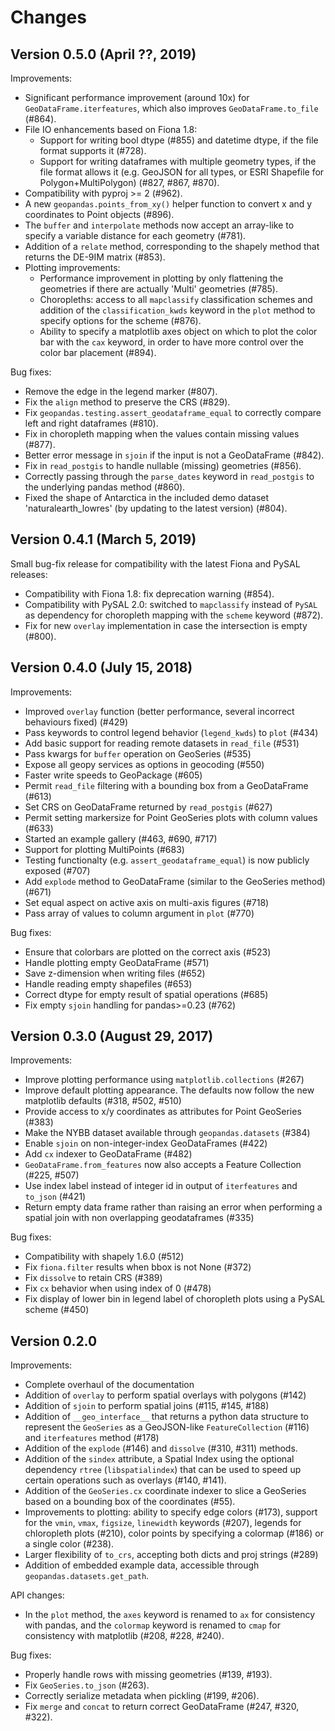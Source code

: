 Changes
=======

Version 0.5.0 (April ??, 2019)
---------------------------------

Improvements:

* Significant performance improvement (around 10x) for `GeoDataFrame.iterfeatures`,
  which also improves `GeoDataFrame.to_file` (#864).
* File IO enhancements based on Fiona 1.8:
    * Support for writing bool dtype (#855) and datetime dtype, if the file format supports it (#728).
    * Support for writing dataframes with multiple geometry types, if the file format allows it (e.g. GeoJSON for all types, or ESRI Shapefile for Polygon+MultiPolygon) (#827, #867, #870).
* Compatibility with pyproj >= 2 (#962).
* A new `geopandas.points_from_xy()` helper function to convert x and y coordinates to Point objects (#896).
* The `buffer` and `interpolate` methods now accept an array-like to specify a variable distance for each geometry (#781). 
* Addition of a `relate` method, corresponding to the shapely method that returns the DE-9IM matrix (#853).
* Plotting improvements:
    * Performance improvement in plotting by only flattening the geometries if there are actually 'Multi' geometries (#785).
    * Choropleths: access to all `mapclassify` classification schemes and addition of the `classification_kwds` keyword in the `plot` method to specify options for the scheme (#876).
    * Ability to specify a matplotlib axes object on which to plot the color bar with the `cax` keyword, in order to have more control over the color bar placement (#894).

Bug fixes:

- Remove the edge in the legend marker (#807).
- Fix the `align` method to preserve the CRS (#829).
- Fix `geopandas.testing.assert_geodataframe_equal` to correctly compare left and right dataframes (#810).
- Fix in choropleth mapping when the values contain missing values (#877).
- Better error message in `sjoin` if the input is not a GeoDataFrame (#842).
- Fix in `read_postgis` to handle nullable (missing) geometries (#856).
- Correctly passing through the `parse_dates` keyword in `read_postgis` to the underlying pandas method (#860).
- Fixed the shape of Antarctica in the included demo dataset 'naturalearth_lowres'
  (by updating to the latest version) (#804).


Version 0.4.1 (March 5, 2019)
-----------------------------

Small bug-fix release for compatibility with the latest Fiona and PySAL
releases:

* Compatibility with Fiona 1.8: fix deprecation warning (#854).
* Compatibility with PySAL 2.0: switched to `mapclassify` instead of `PySAL` as
  dependency for choropleth mapping with the `scheme` keyword (#872).
* Fix for new `overlay` implementation in case the intersection is empty (#800).


Version 0.4.0 (July 15, 2018)
-----------------------------

Improvements:

* Improved `overlay` function (better performance, several incorrect behaviours fixed) (#429)
* Pass keywords to control legend behavior (`legend_kwds`) to `plot` (#434)
* Add basic support for reading remote datasets in `read_file` (#531)
* Pass kwargs for `buffer` operation on GeoSeries (#535)
* Expose all geopy services as options in geocoding (#550)
* Faster write speeds to GeoPackage (#605)
* Permit `read_file` filtering with a bounding box from a GeoDataFrame (#613)
* Set CRS on GeoDataFrame returned by `read_postgis` (#627)
* Permit setting markersize for Point GeoSeries plots with column values (#633)
* Started an example gallery (#463, #690, #717)
* Support for plotting MultiPoints (#683)
* Testing functionalty (e.g. `assert_geodataframe_equal`) is now publicly exposed (#707)
* Add `explode` method to GeoDataFrame (similar to the GeoSeries method) (#671)
* Set equal aspect on active axis on multi-axis figures (#718)
* Pass array of values to column argument in `plot` (#770)

Bug fixes:

* Ensure that colorbars are plotted on the correct axis (#523)
* Handle plotting empty GeoDataFrame (#571)
* Save z-dimension when writing files (#652)
* Handle reading empty shapefiles (#653)
* Correct dtype for empty result of spatial operations (#685)
* Fix empty `sjoin` handling for pandas>=0.23 (#762)


Version 0.3.0 (August 29, 2017)
-------------------------------

Improvements:

* Improve plotting performance using ``matplotlib.collections`` (#267)
* Improve default plotting appearance. The defaults now follow the new matplotlib defaults (#318, #502, #510)
* Provide access to x/y coordinates as attributes for Point GeoSeries (#383)
* Make the NYBB dataset available through ``geopandas.datasets`` (#384)
* Enable ``sjoin`` on non-integer-index GeoDataFrames (#422)
* Add ``cx`` indexer to GeoDataFrame (#482)
* ``GeoDataFrame.from_features`` now also accepts a Feature Collection (#225, #507)
* Use index label instead of integer id in output of ``iterfeatures`` and
  ``to_json`` (#421)
* Return empty data frame rather than raising an error when performing a spatial join with non overlapping geodataframes (#335)

Bug fixes:

* Compatibility with shapely 1.6.0 (#512)
* Fix ``fiona.filter`` results when bbox is not None (#372)
* Fix ``dissolve`` to retain CRS (#389)
* Fix ``cx`` behavior when using index of 0 (#478)
* Fix display of lower bin in legend label of choropleth plots using a PySAL scheme (#450)


Version 0.2.0
-------------

Improvements:

* Complete overhaul of the documentation
* Addition of ``overlay`` to perform spatial overlays with polygons (#142)
* Addition of ``sjoin`` to perform spatial joins (#115, #145, #188)
* Addition of ``__geo_interface__`` that returns a python data structure
  to represent the ``GeoSeries`` as a GeoJSON-like ``FeatureCollection`` (#116)
  and ``iterfeatures`` method (#178)
* Addition of the ``explode`` (#146) and ``dissolve`` (#310, #311) methods.
* Addition of the ``sindex`` attribute, a Spatial Index using the optional
  dependency ``rtree`` (``libspatialindex``) that can be used to speed up
  certain operations such as overlays (#140, #141).
* Addition of the ``GeoSeries.cx`` coordinate indexer to slice a GeoSeries based
  on a bounding box of the coordinates (#55).
* Improvements to plotting: ability to specify edge colors (#173), support for
  the ``vmin``, ``vmax``, ``figsize``, ``linewidth`` keywords (#207), legends
  for chloropleth plots (#210), color points by specifying a colormap (#186) or
  a single color (#238).
* Larger flexibility of ``to_crs``, accepting both dicts and proj strings (#289)
* Addition of embedded example data, accessible through
  ``geopandas.datasets.get_path``.

API changes:

* In the ``plot`` method, the ``axes`` keyword is renamed to ``ax`` for
  consistency with pandas, and the ``colormap`` keyword is renamed to ``cmap``
  for consistency with matplotlib (#208, #228, #240).

Bug fixes:

* Properly handle rows with missing geometries (#139, #193).
* Fix ``GeoSeries.to_json`` (#263).
* Correctly serialize metadata when pickling (#199, #206).
* Fix ``merge`` and ``concat`` to return correct GeoDataFrame (#247, #320, #322).
